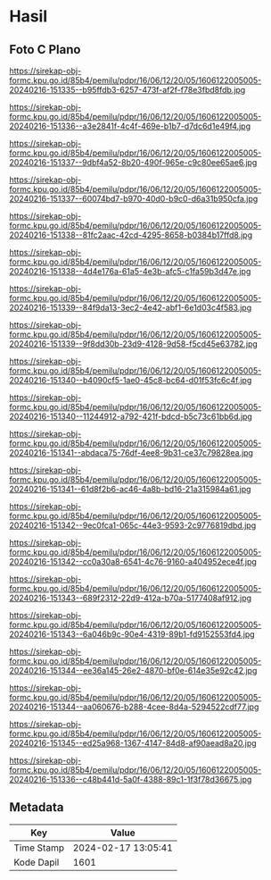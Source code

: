 # Hasil

## Foto C Plano

https://sirekap-obj-formc.kpu.go.id/85b4/pemilu/pdpr/16/06/12/20/05/1606122005005-20240216-151335--b95ffdb3-6257-473f-af2f-f78e3fbd8fdb.jpg

https://sirekap-obj-formc.kpu.go.id/85b4/pemilu/pdpr/16/06/12/20/05/1606122005005-20240216-151336--a3e2841f-4c4f-469e-b1b7-d7dc6d1e49f4.jpg

https://sirekap-obj-formc.kpu.go.id/85b4/pemilu/pdpr/16/06/12/20/05/1606122005005-20240216-151337--9dbf4a52-8b20-490f-965e-c9c80ee65ae6.jpg

https://sirekap-obj-formc.kpu.go.id/85b4/pemilu/pdpr/16/06/12/20/05/1606122005005-20240216-151337--60074bd7-b970-40d0-b9c0-d6a31b950cfa.jpg

https://sirekap-obj-formc.kpu.go.id/85b4/pemilu/pdpr/16/06/12/20/05/1606122005005-20240216-151338--81fc2aac-42cd-4295-8658-b0384b17ffd8.jpg

https://sirekap-obj-formc.kpu.go.id/85b4/pemilu/pdpr/16/06/12/20/05/1606122005005-20240216-151338--4d4e176a-61a5-4e3b-afc5-c1fa59b3d47e.jpg

https://sirekap-obj-formc.kpu.go.id/85b4/pemilu/pdpr/16/06/12/20/05/1606122005005-20240216-151339--84f9da13-3ec2-4e42-abf1-6e1d03c4f583.jpg

https://sirekap-obj-formc.kpu.go.id/85b4/pemilu/pdpr/16/06/12/20/05/1606122005005-20240216-151339--9f8dd30b-23d9-4128-9d58-f5cd45e63782.jpg

https://sirekap-obj-formc.kpu.go.id/85b4/pemilu/pdpr/16/06/12/20/05/1606122005005-20240216-151340--b4090cf5-1ae0-45c8-bc64-d01f53fc6c4f.jpg

https://sirekap-obj-formc.kpu.go.id/85b4/pemilu/pdpr/16/06/12/20/05/1606122005005-20240216-151340--11244912-a792-421f-bdcd-b5c73c61bb6d.jpg

https://sirekap-obj-formc.kpu.go.id/85b4/pemilu/pdpr/16/06/12/20/05/1606122005005-20240216-151341--abdaca75-76df-4ee8-9b31-ce37c79828ea.jpg

https://sirekap-obj-formc.kpu.go.id/85b4/pemilu/pdpr/16/06/12/20/05/1606122005005-20240216-151341--61d8f2b6-ac46-4a8b-bd16-21a315984a61.jpg

https://sirekap-obj-formc.kpu.go.id/85b4/pemilu/pdpr/16/06/12/20/05/1606122005005-20240216-151342--9ec0fca1-065c-44e3-9593-2c9776819dbd.jpg

https://sirekap-obj-formc.kpu.go.id/85b4/pemilu/pdpr/16/06/12/20/05/1606122005005-20240216-151342--cc0a30a8-6541-4c76-9160-a404952ece4f.jpg

https://sirekap-obj-formc.kpu.go.id/85b4/pemilu/pdpr/16/06/12/20/05/1606122005005-20240216-151343--689f2312-22d9-412a-b70a-5177408af912.jpg

https://sirekap-obj-formc.kpu.go.id/85b4/pemilu/pdpr/16/06/12/20/05/1606122005005-20240216-151343--6a046b9c-90e4-4319-89b1-fd9152553fd4.jpg

https://sirekap-obj-formc.kpu.go.id/85b4/pemilu/pdpr/16/06/12/20/05/1606122005005-20240216-151344--ee36a145-26e2-4870-bf0e-614e35e92c42.jpg

https://sirekap-obj-formc.kpu.go.id/85b4/pemilu/pdpr/16/06/12/20/05/1606122005005-20240216-151344--aa060676-b288-4cee-8d4a-5294522cdf77.jpg

https://sirekap-obj-formc.kpu.go.id/85b4/pemilu/pdpr/16/06/12/20/05/1606122005005-20240216-151345--ed25a968-1367-4147-84d8-af90aead8a20.jpg

https://sirekap-obj-formc.kpu.go.id/85b4/pemilu/pdpr/16/06/12/20/05/1606122005005-20240216-151336--c48b441d-5a0f-4388-89c1-1f3f78d36675.jpg


## Metadata

| Key        | Value               |
| ---------- | ------------------- |
| Time Stamp | 2024-02-17 13:05:41 |
| Kode Dapil | 1601                |



